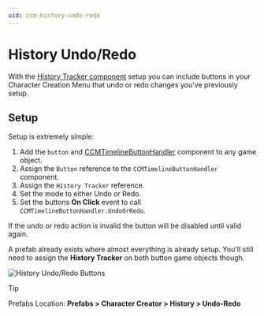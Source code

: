 ```yaml
---
uid: ccm-history-undo-redo
---
```


# History Undo/Redo

With the [History Tracker component](xref:ccm-history-tracking-system#history-tracker-component) setup you can include buttons in your Character Creation Menu that undo or redo changes you've previously setup.

## Setup

Setup is extremely simple:  
1. Add the `button` and [CCMTimelineButtonHandler](xref:BlazerTech.CharacterManagement.CharacterCreator.CCMTimelineButtonHandler) component to any game object.
2. Assign the `Button` reference to the `CCMTimelineButtonHandler` component.
3. Assign the `History Tracker` reference.
4. Set the mode to either Undo or Redo.
5. Set the buttons **On Click** event to call `CCMTimelineButtonHandler.UndoOrRedo`.

If the undo or redo action is invalid the button will be disabled until valid again.  

A prefab already exists where almost everything is already setup. You'll still need to assign the **History Tracker** on both button game objects though.

![History Undo/Redo Buttons](~/images/ccm-history/history-undo-redo-buttons.png)

> [!TIP]
> Prefabs Location: **Prefabs > Character Creator > History > Undo-Redo**